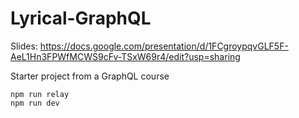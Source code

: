 # Lyrical-GraphQL

Slides: https://docs.google.com/presentation/d/1FCgroypqvGLF5F-AeL1Hn3FPWfMCWS9cFv-TSxW69r4/edit?usp=sharing

Starter project from a GraphQL course

```
npm run relay
npm run dev
```
